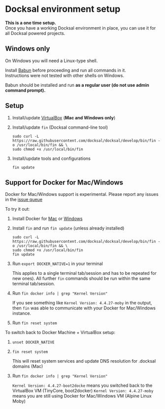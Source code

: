 # Docksal environment setup

**This is a one time setup.**  
Once you have a working Docksal environment in place, you can use it for all Docksal powered projects.

## Windows only

On Windows you will need a Linux-type shell.

Install [Babun](http://babun.github.io/) before proceeding and run all commands in it.  
Instructions were not tested with other shells on Windows.

Babun should be installed and run **as a regular user (do not use admin command prompt).**

## Setup

1. Install/update [VirtualBox](https://www.virtualbox.org) (**Mac and Windows only**)
2. Install/update `fin` (Docksal command-line tool)

    ```
    sudo curl -L https://raw.githubusercontent.com/docksal/docksal/develop/bin/fin -o /usr/local/bin/fin && \
    sudo chmod +x /usr/local/bin/fin
    ```

3. Install/update tools and configurations

    ```
    fin update
    ```


## Support for Docker for Mac/Windows

Docker for Mac/Windows support is experimental. Please report any issues in the [issue queue](https://github.com/docksal/docksal/issues)

To try it out:

1. Install Docker for [Mac](https://docs.docker.com/docker-for-mac) or [Windows](https://docs.docker.com/docker-for-windows)
2. Install `fin` and run `fin update` (unless already installed)

    ```
    sudo curl -L https://raw.githubusercontent.com/docksal/docksal/develop/bin/fin -o /usr/local/bin/fin && \
    sudo chmod +x /usr/local/bin/fin
    fin update
    ```
    
3. Run `export DOCKER_NATIVE=1` in your terminal
    
    This applies to a single terminal tab/session and has to be repeated for new ones).
    All further `fin` commands should be run within the same terminal tab/session. 

4. Run `fin docker info | grep "Kernel Version"`

    If you see something like `Kernel Version: 4.4.27-moby` in the output, 
    then `fin` was able to communicate with your Docker for Mac/Windows instance.

5. Run `fin reset system` 


To switch back to Docker Machine + VirtualBox setup:

1. `unset DOCKER_NATIVE`
2. `fin reset system`

    This will reset system services and update DNS resolution for .docksal domains (Mac)

3. Run `fin docker info | grep "Kernel Version"`

    `Kernel Version: 4.4.27-boot2docke` means you switched back to the VirtualBox VM (TinyCore, boot2docker)
    `Kernel Version: 4.4.27-moby` means you are still using Docker for Mac/Windows VM (Alpine Linux Moby)
    
